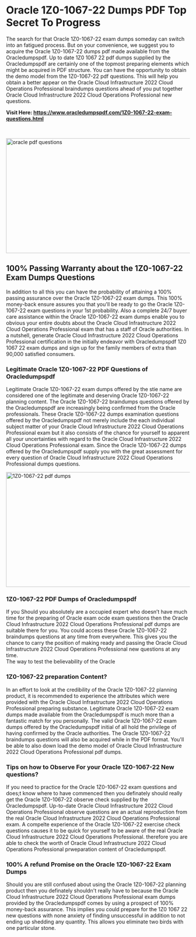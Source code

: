 <h1>Oracle 1Z0-1067-22 Dumps PDF Top Secret To Progress</h1>
<p>The search for that Oracle 1Z0-1067-22 exam dumps someday can switch into an fatigued process. But on your convenience, we suggest you to acquire the Oracle 1Z0-1067-22 dumps pdf made available from the Oracledumpspdf. Up to date 1Z0 1067 22 pdf dumps supplied by the Oracledumpspdf are certainly one of the topmost preparing elements which might be acquired in PDF structure. You can have the opportunity to obtain the demo model from the 1Z0-1067-22 pdf questions. This will help you obtain a better appear on the Oracle Cloud Infrastructure 2022 Cloud Operations Professional braindumps questions ahead of you put together Oracle Cloud Infrastructure 2022 Cloud Operations Professional new questions.</p>
<p><strong>Visit Here: <a href="https://www.oracledumpspdf.com/1Z0-1067-22-exam-questions.html">https://www.oracledumpspdf.com/1Z0-1067-22-exam-questions.html</a></strong></p>
<p>&nbsp;</p>
<p><span style="font-weight: 400;"><img style="display: block; margin-left: auto; margin-right: auto;" src="https://i.ibb.co/RCKYBmz/digital-marketing-Made-with-Poster-My-Wall.jpg" alt="oracle pdf questions" width="850" height="314" /></span></p>
<h2><strong>100% Passing Warranty about the 1Z0-1067-22 Exam Dumps Questions</strong></h2>
<p>In addition to all this you can have the probability of attaining a 100% passing assurance over the Oracle 1Z0-1067-22 exam dumps. This 100% money-back ensure assures you that you'll be ready to go the Oracle 1Z0-1067-22 exam questions in your 1st probability. Also a complete 24/7 buyer care assistance within the Oracle 1Z0-1067-22 exam dumps enable you to obvious your entire doubts about the Oracle Cloud Infrastructure 2022 Cloud Operations Professional exam that has a staff of Oracle authorities. In a nutshell, generate Oracle Cloud Infrastructure 2022 Cloud Operations Professional certification in the initially endeavor with Oracledumpspdf 1Z0 1067 22 exam dumps and sign up for the family members of extra than 90,000 satisfied consumers.</p>
<h3><strong>Legitimate Oracle 1Z0-1067-22 PDF Questions of Oracledumpspdf</strong></h3>
<p>Legitimate Oracle 1Z0-1067-22 exam dumps offered by the stie name are considered one of the legitimate and deserving Oracle 1Z0-1067-22 planning content. The Oracle 1Z0-1067-22 braindumps questions offered by the Oracledumpspdf are increasingly being confirmed from the Oracle professionals. These Oracle 1Z0-1067-22 dumps examination questions offered by the Oracledumpspdf not merely include the each individual subject matter of your Oracle Cloud Infrastructure 2022 Cloud Operations Professional exam but it also consists of the chance for yourself to apparent all your uncertainties with regard to the Oracle Cloud Infrastructure 2022 Cloud Operations Professional exam. Since the Oracle 1Z0-1067-22 dumps offered by the Oracledumpspdf supply you with the great assessment for every question of Oracle Cloud Infrastructure 2022 Cloud Operations Professional dumps questions.</p>
<p><a href="https://www.oracledumpspdf.com/1Z0-1067-22-exam-questions.html"><span style="font-weight: 400;"><img style="display: block; margin-left: auto; margin-right: auto;" src="https://i.ibb.co/zfVYYs0/Digital-Marketing-Agency-Made-with-Poster-My-Wall-1.jpg" alt="1Z0-1067-22 pdf dumps" width="850" height="314" /></span></a></p>
<h3><strong>1Z0-1067-22 PDF Dumps of Oracledumpspdf</strong></h3>
<p>If you Should you absolutely are a occupied expert who doesn&rsquo;t have much time for the preparing of Oracle exam ocde exam questions then the Oracle Cloud Infrastructure 2022 Cloud Operations Professional pdf dumps are suitable there for you. You could access these Oracle 1Z0-1067-22 braindumps questions at any time from everywhere. This gives you the chance to carry the position of making ready and passing the Oracle Cloud Infrastructure 2022 Cloud Operations Professional new questions at any time.<br />The way to test the believability of the Oracle</p>
<h3>1Z0-1067-22 preparation Content?</h3>
<p>In an effort to look at the credibility of the Oracle 1Z0-1067-22 planning product, it is recommended to experience the attributes which were provided with the Oracle Cloud Infrastructure 2022 Cloud Operations Professional preparing substance. Legitimate Oracle 1Z0-1067-22 exam dumps made available from the Oracledumpspdf is much more than a fantastic match for you personally. The valid Oracle 1Z0-1067-22 exam dumps offered by the Oracledumpspdf initial of all hold the privilege of having confirmed by the Oracle authorities. The Oracle 1Z0-1067-22 braindumps questions will also be acquired while in the PDF format. You'll be able to also down load the demo model of Oracle Cloud Infrastructure 2022 Cloud Operations Professional pdf dumps.</p>
<h3>Tips on how to Observe For your Oracle 1Z0-1067-22 New questions?</h3>
<p>If you need to practice for the Oracle 1Z0-1067-22 exam questions and does;t know where to have commenced then you definately should really get the Oracle 1Z0-1067-22 observe check supplied by the Oracledumpspdf. Up-to-date Oracle Cloud Infrastructure 2022 Cloud Operations Professional observe questions are an actual reproduction from the real Oracle Cloud Infrastructure 2022 Cloud Operations Professional exam. A compelte experience of the Oracle 1Z0-1067-22 exercise check questions causes it to be quick for yourself to be aware of the real Oracle Cloud Infrastructure 2022 Cloud Operations Professional. therefore you are able to check the worth of Oracle Cloud Infrastructure 2022 Cloud Operations Professional prweparation content of Oracledumpspdf.</p>
<h3><strong>100% A refund Promise on the Oracle 1Z0-1067-22 Exam Dumps</strong></h3>
<p>Should you are still confused about using the Oracle 1Z0-1067-22 planning product then you definately shouldn't really have to because the Oracle Cloud Infrastructure 2022 Cloud Operations Professional exam dumps provided by the Oracledumpspdf comes by using a prospect of 100% money-back assurance. This implies you could prepare for the 1Z0 1067 22 new questions with none anxiety of finding unsuccessful in addition to not ending up shedding any quantity. This allows you eliminate two birds with one particular stone.</p>
